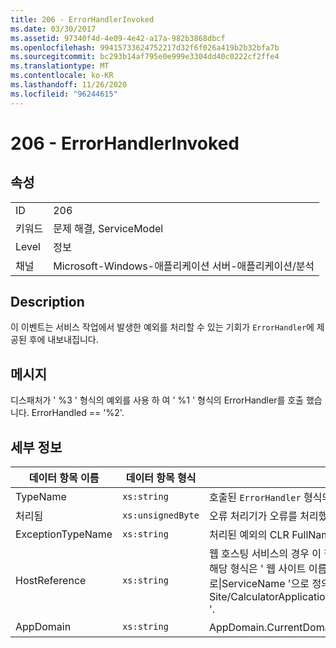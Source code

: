```yaml
---
title: 206 - ErrorHandlerInvoked
ms.date: 03/30/2017
ms.assetid: 97340f4d-4e09-4e42-a17a-982b3868dbcf
ms.openlocfilehash: 99415733624752217d32f6f026a419b2b32bfa7b
ms.sourcegitcommit: bc293b14af795e0e999e3304dd40c0222cf2ffe4
ms.translationtype: MT
ms.contentlocale: ko-KR
ms.lasthandoff: 11/26/2020
ms.locfileid: "96244615"
---
```

# <a name="206---errorhandlerinvoked"></a>206 - ErrorHandlerInvoked

## <a name="properties"></a>속성  
  
|||  
|-|-|  
|ID|206|  
|키워드|문제 해결, ServiceModel|  
|Level|정보|  
|채널|Microsoft-Windows-애플리케이션 서버-애플리케이션/분석|  
  
## <a name="description"></a>Description  

 이 이벤트는 서비스 작업에서 발생한 예외를 처리할 수 있는 기회가 `ErrorHandler`에 제공된 후에 내보내집니다.  
  
## <a name="message"></a>메시지  

 디스패처가 ' %3 ' 형식의 예외를 사용 하 여 ' %1 ' 형식의 ErrorHandler를 호출 했습니다. ErrorHandled == '%2'.  
  
## <a name="details"></a>세부 정보  
  
|데이터 항목 이름|데이터 항목 형식|Description|  
|--------------------|--------------------|-----------------|  
|TypeName|`xs:string`|호출된 `ErrorHandler` 형식의 CLR FullName입니다.|  
|처리됨|`xs:unsignedByte`|오류 처리기가 오류를 처리했으면 `true`이고, 그렇지 않으면 `false`입니다.|  
|ExceptionTypeName|`xs:string`|처리된 예외의 CLR FullName입니다.|  
|HostReference|`xs:string`|웹 호스팅 서비스의 경우 이 필드는 웹 계층의 서비스를 고유하게 식별합니다. 해당 형식은 ' 웹 사이트 이름 응용 프로그램 가상 경로&#124;서비스 가상 경로&#124;ServiceName '으로 정의 됩니다. 예: ' Default Web Site/CalculatorApplication&#124;/CalculatorService.svc&#124;CalculatorService '.|  
|AppDomain|`xs:string`|AppDomain.CurrentDomain.FriendlyName에서 반환되는 문자열입니다.|
